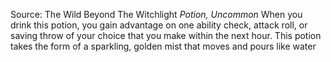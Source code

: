 Source: The Wild Beyond The Witchlight
*Potion, Uncommon*
When you drink this potion, you gain advantage on one ability check, attack roll, or saving throw of your choice that you make within the next hour.
This potion takes the form of a sparkling, golden mist that moves and pours like water